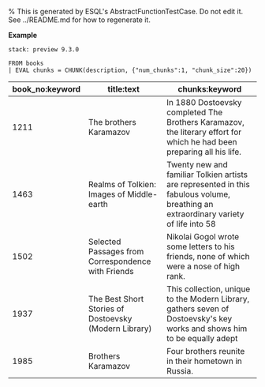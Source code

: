 % This is generated by ESQL's AbstractFunctionTestCase. Do not edit it. See ../README.md for how to regenerate it.

**Example**

```{applies_to}
stack: preview 9.3.0
```

```esql
FROM books
| EVAL chunks = CHUNK(description, {"num_chunks":1, "chunk_size":20})
```

| book_no:keyword | title:text | chunks:keyword |
| --- | --- | --- |
| 1211 | The brothers Karamazov | In 1880 Dostoevsky completed The Brothers Karamazov, the literary effort for which he had been preparing all his life. |
| 1463 | Realms of Tolkien: Images of Middle-earth | Twenty new and familiar Tolkien artists are represented in this fabulous volume, breathing an extraordinary variety of life into 58 |
| 1502 | Selected Passages from Correspondence with Friends | Nikolai Gogol wrote some letters to his friends, none of which were a nose of high rank. |
| 1937 | The Best Short Stories of Dostoevsky (Modern Library) | This collection, unique to the Modern Library, gathers seven of Dostoevsky's key works and shows him to be equally adept |
| 1985 | Brothers Karamazov | Four brothers reunite in their hometown in Russia. |


